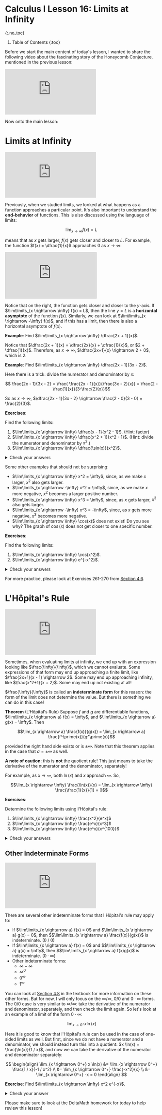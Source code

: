 # Calculus I Lesson 16: Limits at Infinity
{:.no_toc}

1. Table of Contents
{:toc}

Before we start the main content of today's lesson, I wanted to share the following video about the fascinating story of the Honeycomb Conjecture, mentioned in the previous lesson:

<div class="youtube-container">
<iframe src="https://www.youtube.com/embed/kxDEcODUEP0" frameborder="0" allow="accelerometer; autoplay; clipboard-write; encrypted-media; gyroscope; picture-in-picture" allowfullscreen></iframe>
</div>

Now onto the main lesson:

# Limits at Infinity

<div class="youtube-container">
  <iframe src="https://www.youtube.com/embed/akLxk16USSw" frameborder="0" allow="accelerometer; autoplay; clipboard-write; encrypted-media; gyroscope; picture-in-picture" allowfullscreen></iframe>
</div>

Previously, when we studied limits, we looked at what happens as a function approaches a particular point. It's also important to understand the **end-behavior** of functions. This is also discussed using the language of limits:

$$\lim_{x \rightarrow \infty} f(x) = L$$

means that as $x$ gets larger, $f(x)$ gets closer and closer to $L$. For example, the function $f(x) = \dfrac{1}{x}$ approaches $0$ as $x \rightarrow \infty$:

<div class="desmos-container">
    <iframe src="https://www.desmos.com/calculator/jhjv7cc8mh?embed"  style="border: 1px solid #ccc" frameborder=0></iframe>
</div>

Notice that on the right, the function gets closer and closer to the $y$-axis. If $\lim\limits_{x \rightarrow \infty} f(x) = L$, then the line $y = L$ is a **horizontal asymptote** of the function $f(x)$. Similarly, we can look at $\lim\limits_{x \rightarrow -\infty} f(x)$, and if this has a limit, then there is also a horizontal asymptote of $f(x)$.

**Example**: Find $\lim\limits_{x \rightarrow \infty} \dfrac{2x + 1}{x}$.

Notice that $\dfrac{2x + 1}{x} = \dfrac{2x}{x} + \dfrac{1}{x}$, or $2 + \dfrac{1}{x}$. Therefore, as $x \rightarrow \infty$, $\dfrac{2x+1}{x} \rightarrow 2 + 0$, which is $2$.

**Example**: Find $\lim\limits_{x \rightarrow \infty} \dfrac{2x - 1}{3x - 2}$.

Here there is a trick: divide the numerator and denominator by $x$:

$$ \frac{2x - 1}{3x - 2} = \frac{ \frac{2x - 1}{x}}{\frac{3x - 2}{x}} = \frac{2 - \frac{1}{x}}{3-\frac{2}{x}}$$

So as $x \rightarrow \infty$, $\dfrac{2x - 1}{3x - 2} \rightarrow \frac{2 - 0}{3 - 0} = \frac{2}{3}$.

**Exercises**:

Find the following limits:

1. $\lim\limits_{x \rightarrow \infty} \dfrac{x - 1}{x^2 - 1}$. (Hint: factor)
2. $\lim\limits_{x \rightarrow \infty} \dfrac{x^2 + 1}{x^2 - 1}$. (Hint: divide the numerator and denominator by $x^2$.)
3. $\lim\limits_{x \rightarrow \infty} \dfrac{\sin(x)}{x^2}$.

<details>
    <summary>Check your answers</summary>
    <ol>
        <li>$\dfrac{x-1}{(x+1)(x-1)}=\dfrac{1}{x+1}$. As $x \rightarrow \infty$, this approaches 0.</li>
        <li>$\dfrac{x^2+1}{x^2 - 1} = \dfrac{1 + \frac{1}{x^2}}{1 - \frac{1}{x^2}}$. As $x \rightarrow \infty$, this appraoches $1$.</li>
        <li>Notice that $\|\sin(x)\| \leq 1$. That means, for every $x$, $-\frac{1}{x^2} \leq \frac{\sin(x)}{x^2} \leq \frac{1}{x^2}$. As $x \rightarrow 0$, $\frac{1}{x^2}$ and $-\frac{1}{x^2}$ both approach 0, and so the Squeeze Theorem implies that this function approaches 0 as well.</li>
    </ol>
</details>

Some other examples that should not be surprising:

* $\lim\limits_{x \rightarrow \infty} x^2 = \infty$, since, as we make $x$ larger, $x^2$ also gets larger.
* $\lim\limits_{x \rightarrow -\infty} x^2 = \infty$, since, as we make $x$ more negative, $x^2$ becomes a larger positive number.
* $\lim\limits_{x \rightarrow \infty} x^3 = \infty$, since, as $x$ gets larger, $x^3$ also gets larger.
* $\lim\limits_{x \rightarrow -\infty} x^3 = -\infty$, since, as $x$ gets more negative, $x^3$ becomes more negative.
* $\lim\limits_{x \rightarrow \infty} \cos(x)$ does not exist! Do you see why? The graph of $\cos(x)$ does not get closer to one specific number.


**Exercises**:

Find the following limits:

1. $\lim\limits_{x \rightarrow \infty} \cos(x^2)$.
2. $\lim\limits_{x \rightarrow \infty} e^{-x^2}$.

<details>
    <summary>Check your answers</summary>
    <ol>
        <li>DNE. Since $\cos$ oscillates between $-1$ and $1$, even as $x \rightarrow \infty$, $\cos(x^2)$ does not settle down to one particular number.</li>
        <li>0. Notice that as $x \rightarrow \infty$, $-x^2 \rightarrow -\infty$. So the exponent approaches $-\infty$. As $y \rightarrow -\infty$, $e^y \rightarrow 0$, so that means $e^{-x^2} \rightarrow 0$.</li>
    </ol>
</details>

For more practice, please look at Exercises 261-270 from [Section 4.6](https://openstax.org/books/calculus-volume-1/pages/4-6-limits-at-infinity-and-asymptotes).

# L'Hôpital's Rule

<div class="youtube-container">
<iframe src="https://www.youtube.com/embed/SXlb5WuHlPE" frameborder="0" allow="accelerometer; autoplay; clipboard-write; encrypted-media; gyroscope; picture-in-picture" allowfullscreen></iframe>
</div>

Sometimes, when evaluating limits at infinity, we end up with an expression looking like $\frac{\infty}{\infty}$, which we cannot evaluate. Some expressions of that form may end up approaching a finite limit, like $\frac{2x+1}{x - 1} \rightarrow 2$. Some may end up approaching infinity, like $\frac{x^2+1}{x + 2}$. Some may end up not existing at all!

$\frac{\infty}{\infty}$ is called an **indeterminate form** for this reason: the form of the limit does not determine the value. But there is something we can do in this case!

**Theorem** (L'Hôpital's Rule) Suppose $f$ and $g$ are differentiable functions, $\lim\limits_{x \rightarrow a} f(x) = \infty$, and $\lim\limits_{x \rightarrow a} g(x) = \infty$. Then

$$\lim_{x \rightarrow a} \frac{f(x)}{g(x)} = \lim_{x \rightarrow a} \frac{f^\prime(x)}{g^\prime(x)}$$

provided the right hand side exists or is $\pm \infty$. Note that this theorem applies in the case that $a = \pm \infty$ as well.

**A note of caution**: this is **not** the quotient rule! This just means to take the derivative of the numerator and the denominator, separately!

For example, as $x \rightarrow \infty$, both $\ln(x)$ and $x$ approach $\infty$. So,

$$\lim_{x \rightarrow \infty} \frac{\ln(x)}{x} = \lim_{x \rightarrow \infty} \frac{\frac{1}{x}}{1} = 0$$

**Exercises**:

Determine the following limits using l'Hôpital's rule:

1. $\lim\limits_{x \rightarrow \infty} \frac{x^2}{e^x}$
2. $\lim\limits_{x \rightarrow \infty} \frac{e^x}{x^3}$
3. $\lim\limits_{x \rightarrow \infty} \frac{e^x}{x^{100}}$

<details>
    <summary>Check your answers</summary>
    <ol>
        <li>Applying l'Hôpital's rule twice, we end up with $\frac{2}{e^x}$, which approaches $0$ as $x \rightarrow \infty$.</li>
        <li>Applying l'Hôpital's rule three times, we end up with $\frac{e^x}{6}$, which approaches $\infty$.</li>
        <li>Notice the pattern: applying l'Hôpital's rule over and over again, eventually the denominator will become a constant, and the numerator will still be $e^x$. $\frac{e^x}{k}$ approaches $\infty$ for any constant $k$.</li>
    </ol>
</details>

## Other Indeterminate Forms

<div class="youtube-container">
  <iframe src="https://www.youtube.com/embed/y8gmBl0l2HI" frameborder="0" allow="accelerometer; autoplay; clipboard-write; encrypted-media; gyroscope; picture-in-picture" allowfullscreen></iframe>
</div>

There are several other indeterminate forms that l'Hôpital's rule may apply to:

* If $\lim\limits_{x \rightarrow a} f(x) = 0$ and $\lim\limits_{x \rightarrow a} g(x) = 0$, then $$\lim\limits_{x \rightarrow a} \frac{f(x)}{g(x)}$ is indeterminate. (0 / 0)
* If $\lim\limits_{x \rightarrow a} f(x) = 0$ and $$\lim\limits_{x \rightarrow a} g(x) = \infty$, then $$\lim\limits_{x \rightarrow a} f(x)g(x)$ is indeterminate. ($0 \cdot \infty$)
* Other indeterminate forms:
    * $\infty - \infty$
    * $\infty^0$
    * $0^{\infty}$
    * $1^{\infty}$

You can look at [Section 4.8](https://openstax.org/books/calculus-volume-1/pages/4-8-lhopitals-rule) in the textbook for more information on these other forms. But for now, I will only focus on the $\infty / \infty$, $0 / 0$ and $0 \cdot \infty$ forms. The $0 / 0$ case is very similar to $\infty / \infty$: take the derivative of the numerator and denominator, separately, and then check the limit again. So let's look at an example of a limit of the form $0 \cdot \infty$:

$$\lim_{x \rightarrow 0^+} x \ln(x)$$

Here it is good to know that l'Hôpital's rule can be used in the case of one-sided limits as well. But first, since we do not have a numerator and a denominator, we should instead turn this into a quotient: $x \ln(x) = \frac{\ln(x)}{1 / x}$, and now we can take the derivative of the numerator and denominator separately:

$$
\begin{align}
\lim_{x \rightarrow 0^+} x \ln(x) &= \lim_{x \rightarrow 0^+} \frac{1 / x}{-1 / x^2} \\
&= \lim_{x \rightarrow 0^+} \frac{-x^2}{x} \\
&= \lim_{x \rightarrow 0^+} -x = 0
\end{align}
$$

**Exercise**: Find $\lim\limits_{x \rightarrow \infty} x^2 e^{-x}$.

<details>
    <summary>Check your answer</summary>
    <p>First notice that as $x \rightarrow \infty$, $x^2 \rightarrow \infty$ and $e^{-x} \rightarrow 0$, so we can apply l'Hopital's rule.</p>
    <p>Re-write $x^2 e^{-x}$ as $\frac{x^2}{e^x}$, and then apply l'Hopital's rule twice. We end up with $\frac{2}{e^x}$, which approaches 0 as $x \rightarrow \infty$.</p>
</details>

Please make sure to look at the DeltaMath homework for today to help review this lesson!
